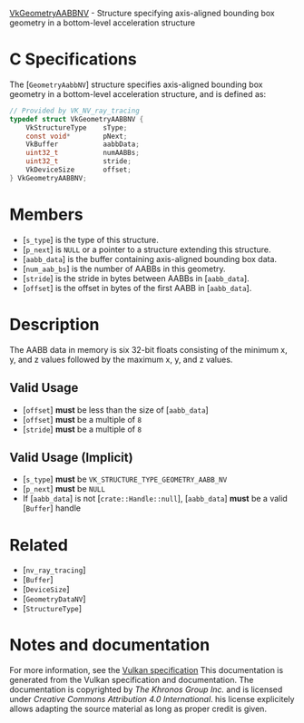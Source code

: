 [VkGeometryAABBNV](https://www.khronos.org/registry/vulkan/specs/1.3-extensions/man/html/VkGeometryAABBNV.html) - Structure specifying axis-aligned bounding box geometry in a bottom-level acceleration structure

# C Specifications
The [`GeometryAabbNV`] structure specifies axis-aligned bounding box
geometry in a bottom-level acceleration structure, and is defined as:
```c
// Provided by VK_NV_ray_tracing
typedef struct VkGeometryAABBNV {
    VkStructureType    sType;
    const void*        pNext;
    VkBuffer           aabbData;
    uint32_t           numAABBs;
    uint32_t           stride;
    VkDeviceSize       offset;
} VkGeometryAABBNV;
```

# Members
- [`s_type`] is the type of this structure.
- [`p_next`] is `NULL` or a pointer to a structure extending this structure.
- [`aabb_data`] is the buffer containing axis-aligned bounding box data.
- [`num_aab_bs`] is the number of AABBs in this geometry.
- [`stride`] is the stride in bytes between AABBs in [`aabb_data`].
- [`offset`] is the offset in bytes of the first AABB in [`aabb_data`].

# Description
The AABB data in memory is six 32-bit floats consisting of the minimum x, y,
and z values followed by the maximum x, y, and z values.
## Valid Usage
-  [`offset`] **must**  be less than the size of [`aabb_data`]
-  [`offset`] **must**  be a multiple of `8`
-  [`stride`] **must**  be a multiple of `8`

## Valid Usage (Implicit)
-  [`s_type`] **must**  be `VK_STRUCTURE_TYPE_GEOMETRY_AABB_NV`
-  [`p_next`] **must**  be `NULL`
-    If [`aabb_data`] is not [`crate::Handle::null`], [`aabb_data`] **must**  be a valid [`Buffer`] handle

# Related
- [`nv_ray_tracing`]
- [`Buffer`]
- [`DeviceSize`]
- [`GeometryDataNV`]
- [`StructureType`]

# Notes and documentation
For more information, see the [Vulkan specification](https://www.khronos.org/registry/vulkan/specs/1.3-extensions/html/vkspec.html)
This documentation is generated from the Vulkan specification and documentation.
The documentation is copyrighted by *The Khronos Group Inc.* and is licensed under *Creative Commons Attribution 4.0 International*.
his license explicitely allows adapting the source material as long as proper credit is given.
        